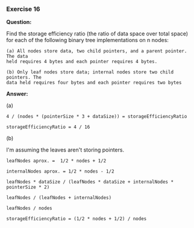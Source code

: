 ### Exercise 16

**Question:**

Find the storage efficiency ratio (the ratio of data space over total space)
for each of the following binary tree implementations on n nodes:

    (a) All nodes store data, two child pointers, and a parent pointer. The data
    held requires 4 bytes and each pointer requires 4 bytes.

    (b) Only leaf nodes store data; internal nodes store two child pointers. The
    data held requires four bytes and each pointer requires two bytes

**Answer:** 

(a) 

    4 / (nodes * (pointerSize * 3 + dataSize)) = storageEfficiencyRatio

    storageEfficiencyRatio = 4 / 16

(b) 

I'm assuming the leaves aren't storing pointers.

    leafNodes aprox. =  1/2 * nodes + 1/2

    internalNodes aprox. = 1/2 * nodes - 1/2

    leafNodes * dataSize / (leafNodes * dataSize + internalNodes * pointerSize * 2)

    leafNodes / (leafNodes + internalNodes)

    leafNodes / nodes

    storageEfficiencyRatio = (1/2 * nodes + 1/2) / nodes
    